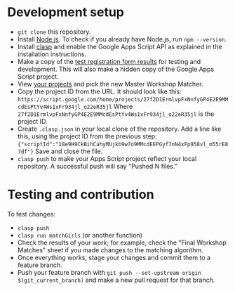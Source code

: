
Development setup
=================

- `git clone` this repository.
- Install [Node.js]. To check if you already have Node.js, run `npm --version`.
- Install [clasp] and enable the Google Apps Script API as explained in the
  installation instructions.
- Make a copy of the [test registration form results][1] for testing and
  development. This will also make a hidden copy of the Google Apps
  Script project.
- View [your projects][2] and pick the new Master Workshop Matcher.
- Copy the project ID from the URL. It should look like this:
  `https://script.google.com/home/projects/27f2D1ErmlvpFxNnfyGP4E2E9MMcdEsPtYv4Ws1xFr934jl_o22eR35jl`
  Where `27f2D1ErmlvpFxNnfyGP4E2E9MMcdEsPtYv4Ws1xFr934jl_o22eR35jl` is the
  project ID.
- Create `.clasp.json` in your local clone of the repository. Add a line like
  this, using the project ID from the previous step:
  `{"scriptId":"18e9H9CkBihCahyMUjkb9w7o9MMcdEEPGyf7nN4xFp958vl_m55rE87df"}`
  Save and close the file.
- `clasp push` to make your Apps Script project reflect your local repository.
  A successful push will say "Pushed N files."

Testing and contribution
========================

To test changes:

- `clasp push`
- `clasp run matchGirls` (or another function)
- Check the results of your work; for example, check the "Final Workshop
  Matches" sheet if you made changes to the matching algorithm.
- Once everything works, stage your changes and commit them to a feature
  branch.
- Push your feature branch with `git push --set-upstream origin
  $(git_current_branch)` and make a new pull request for that branch.

[Node.js]: https://nodejs.org/en/download/
[clasp]: https://github.com/google/clasp#install
[1]: https://docs.google.com/spreadsheets/d/1XxMdbq54kqv8qE32OTr-V9RTcmxdRWDafwCSU26pGFU/edit?usp=sharing
[2]: https://script.google.com/home/my
